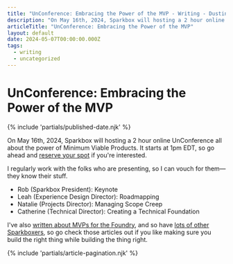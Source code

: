 ```yaml
---
title: "UnConference: Embracing the Power of the MVP - Writing - Dustin Whisman"
description: "On May 16th, 2024, Sparkbox will hosting a 2 hour online UnConference all about the power of Minimum Viable Products. Check it out if you can!"
articleTitle: "UnConference: Embracing the Power of the MVP"
layout: default
date: 2024-05-07T00:00:00.000Z
tags:
  - writing
  - uncategorized
---
```


# UnConference: Embracing the Power of the MVP

{% include 'partials/published-date.njk' %}

On May 16th, 2024, Sparkbox will hosting a 2 hour online UnConference all about the power of Minimum Viable Products. It starts at 1pm EDT, so go ahead and [reserve your spot](https://www.eventbrite.com/e/embracing-the-power-of-the-mvp-tickets-880365024487) if you're interested.

I regularly work with the folks who are presenting, so I can vouch for them—they know their stuff.

- Rob (Sparkbox President): Keynote
- Leah (Experience Design Director): Roadmapping
- Natalie (Projects Director): Managing Scope Creep
- Catherine (Technical Director): Creating a Technical Foundation

I've also [written about MVPs for the Foundry](https://sparkbox.com/foundry/MVP_mindset_progressive_enhancement_minimum_viable_experience_MVP_process_and_tooling_decisions), and so have [lots of other Sparkboxers](https://sparkbox.com/foundry/category/mvp), so go check those articles out if you like making sure you build the right thing while building the thing right.

{% include 'partials/article-pagination.njk' %}
